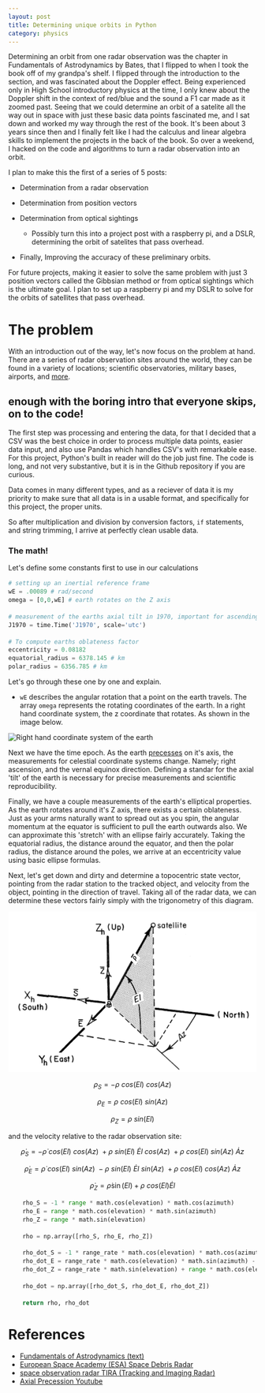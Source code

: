 ```yaml
---
layout: post
title: Determining unique orbits in Python
category: physics
---
```


Determining an orbit from one radar observation was the chapter in Fundamentals of Astrodynamics by Bates, that I flipped to when I took the book off of my grandpa's shelf. I flipped through the introduction to the section, and was fascinated about the Doppler effect. Being experienced only in High School introductory physics at the time, I only knew about the Doppler shift in the context of red/blue and the sound a F1 car made as it zoomed past. Seeing that we could determine an orbit of a satelite all the way out in space with just these basic data points fascinated me, and I sat down and worked my way through the rest of the book. It's been about 3 years since then and I finally felt like I had the calculus and linear algebra skills to implement the projects in the back of the book. So over a weekend, I hacked on the code and algorithms to turn a radar observation into an orbit. 

I plan to make this the first of a series of 5 posts:

- Determination from a radar observation

- Determination from position vectors

- Determination from optical sightings

  - Possibly turn this into a project post with a raspberry pi, and a DSLR, determining the orbit of satelites that pass overhead.

- Finally, Improving the accuracy of these preliminary orbits.

For future projects, making it easier to solve the same problem with just 3 position vectors called the Gibbsian method or from optical sightings which is the ultimate goal. I plan to set up a raspberry pi and my DSLR to solve for the orbits of satellites that pass overhead.

# The problem

With an introduction out of the way, let's now focus on the problem at hand. There are a series of radar observation sites around the world, they can be found in a variety of locations; scientific observatories, military bases, airports, and [more][1].

## enough with the boring intro that everyone skips, on to the code!

The first step was processing and entering the data, for that I decided that a CSV was the best choice in order to process multiple data points, easier data input, and also use Pandas which handles CSV's with remarkable ease. For this project, Python's built in reader will do the job just fine. The code is long, and not very substantive, but it is in the Github repository if you are curious.

Data comes in many different types, and as a reciever of data it is my priority to make sure that all data is in a usable format, and specifically for this project, the proper units. 

So after multiplication and division by conversion factors, ```if``` statements, and string trimming, I arrive at perfectly clean usable data. 

### The math!

Let's define some constants first to use in our calculations

```python
# setting up an inertial reference frame
wE = .00089 # rad/second
omega = [0,0,wE] # earth rotates on the Z axis

# measurement of the earths axial tilt in 1970, important for ascending node calculations
J1970 = time.Time('J1970', scale='utc')

# To compute earths oblateness factor
eccentricity = 0.08182
equatorial_radius = 6378.145 # km
polar_radius = 6356.785 # km
```

Let's go through these one by one and explain. 

- ```wE``` describes the angular rotation that a point on the earth travels. The array ```omega``` represents the rotating coordinates of the earth. In a right hand coordinate system, the z coordinate that rotates. As shown in the image below.

![Right hand coordinate system of the earth](http://chrishorton.github.io/images/coordinate-system_FIGURE_1-300x275.jpg)

Next we have the time epoch. As the earth [precesses](https://en.wikipedia.org/wiki/Axial_precession#Precession_of_the_equinoxes) on it's axis, the measurements for celestial coordinate systems change. Namely; right ascension, and the vernal equinox direction. Defining a standar for the axial 'tilt' of the earth is necessary for precise measurements and scientific reproducibility.

Finally, we have a couple measurements of the earth's elliptical properties. As the earth rotates around it's Z axis, there exists a certain oblateness. Just as your arms naturally want to spread out as you spin, the angular momentum at the equator is sufficient to pull the earth outwards also. We can approximate this 'stretch' with an ellipse fairly accurately. Taking the equatorial radius, the distance around the equator, and then the polar radius, the distance around the poles, we arrive at an eccentricity value using basic ellipse formulas.

Next, let's get down and dirty and determine a topocentric state vector, pointing from the radar station to the tracked object, and velocity from the object, pointing in the direction of travel. Taking all of the radar data, we can determine these vectors fairly simply with the trigonometry of this diagram.

![diagram](https://raw.githubusercontent.com/chrishorton/chrishorton.github.io/master/images/topocentric_coordinat_system.png)

$$ \rho_{S} = - \rho\ cos(El)\ cos(Az) $$

$$ \rho_{E} = \rho\ cos(El)\ sin(Az) $$

$$ \rho_{Z} = \rho\ sin(El) $$

and the velocity relative to the radar observation site:

$$ \dot\rho_{S} = -\dot\rho\ cos(El)\ cos(Az)\ + \rho\ sin(El)\ \dot El\ cos(Az)\ + \rho\ cos(El)\ sin(Az)\ \dot Az $$

$$ \dot\rho_{E} = \dot\rho\ cos(El)\ sin(Az)\ - \rho\ sin(El)\ \dot El\ sin(Az)\ + \rho\ cos(El)\ cos(Az)\ \dot Az $$

$$ \dot\rho_{Z} = \dot\rho\sin(El) + \rho\ cos(El)\dot El $$

```python
    rho_S = -1 * range * math.cos(elevation) * math.cos(azimuth)
    rho_E = range * math.cos(elevation) * math.sin(azimuth)
    rho_Z = range * math.sin(elevation)

    rho = np.array([rho_S, rho_E, rho_Z])

    rho_dot_S = -1 * range_rate * math.cos(elevation) * math.cos(azimuth) + range * math.sin(elevation) * elevation_rate * math.cos(azimuth) + range * math.cos(elevation) * math.sin(azimuth) * azimuth_rate
    rho_dot_E = range_rate * math.cos(elevation) * math.sin(azimuth) - range * math.sin(elevation) * elevation_rate * math.sin(azimuth) + range * math.cos(elevation) * math.cos(azimuth) * azimuth_rate
    rho_dot_Z = range_rate * math.sin(elevation) + range * math.cos(elevation) * elevation_rate
    
    rho_dot = np.array([rho_dot_S, rho_dot_E, rho_dot_Z])

    return rho, rho_dot
```

[1]: https://www.esa.int/Safety_Security/Space_Debris/Scanning_and_observing2

# References

- [Fundamentals of Astrodynamics (text)](https://www.amazon.com/Fundamentals-Astrodynamics-Dover-Aeronautical-Engineering/dp/0486600610)
- [European Space Academy (ESA) Space Debris Radar](https://www.esa.int/Safety_Security/Space_Debris/Scanning_and_observing2)
- [space observation radar TIRA (Tracking and Imaging Radar)](https://www.fhr.fraunhofer.de/en/the-institute/technical-equipment/Space-observation-radar-TIRA.html)
- [Axial Precession Youtube](https://www.youtube.com/watch?v=ty9QSiVC2g0)
